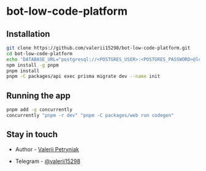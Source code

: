 # bot-low-code-platform

## Installation

```bash
git clone https://github.com/valerii15298/bot-low-code-platform.git
cd bot-low-code-platform
echo 'DATABASE_URL="postgresql://<POSTGRES_USER>:<POSTGRES_PASSWORD>@localhost:5432"' > packages/api/.env
npm install -g pnpm
pnpm install
pnpm -C packages/api exec prisma migrate dev --name init
```

## Running the app
```bash
pnpm add -g concurrently
concurrently "pnpm -r dev" "pnpm -C packages/web run codegen"
```

## Stay in touch

- Author - [Valerii Petryniak](https://valerii15298.github.io)

[//]: # (- Website - [https://nestjs.com]&#40;https://valerii15298.github.io&#41;)

- Telegram - [@valerii15298](https://t.me/valerii15298)
